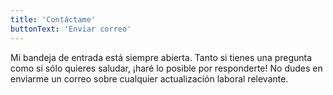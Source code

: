 ```yaml
---
title: 'Contáctame'
buttonText: 'Enviar correo'
---
```


Mi bandeja de entrada está siempre abierta. Tanto si tienes una pregunta como si sólo quieres saludar, ¡haré lo posible por responderte! No dudes en enviarme un correo sobre cualquier actualización laboral relevante.